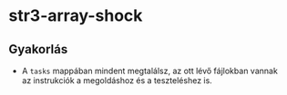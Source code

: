 # str3-array-shock

## Gyakorlás
- A `tasks` mappában mindent megtalálsz, az ott lévő fájlokban vannak  
az instrukciók a megoldáshoz és a teszteléshez is.

